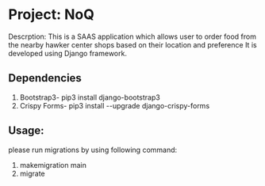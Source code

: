 # Project: NoQ
Descrption: This is a SAAS application which allows user to order food from the nearby hawker center shops based on their location and preference
It is developed using Django framework.

## Dependencies
1. Bootstrap3-  pip3 install django-bootstrap3
2. Crispy Forms- pip3 install --upgrade django-crispy-forms

## Usage:
please run migrations by using following command:
1. makemigration main
2. migrate


